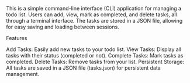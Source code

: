 This is a simple command-line interface (CLI) application for managing a todo list. 
Users can add, view, mark as completed, and delete tasks, all through a terminal interface. The tasks are stored in a JSON file, allowing for easy saving and loading between sessions.


Features


Add Tasks: Easily add new tasks to your todo list.
View Tasks: Display all tasks with their status (completed or not).
Complete Tasks: Mark tasks as completed.
Delete Tasks: Remove tasks from your list.
Persistent Storage: All tasks are saved in a JSON file (tasks.json) for persistent data management.
